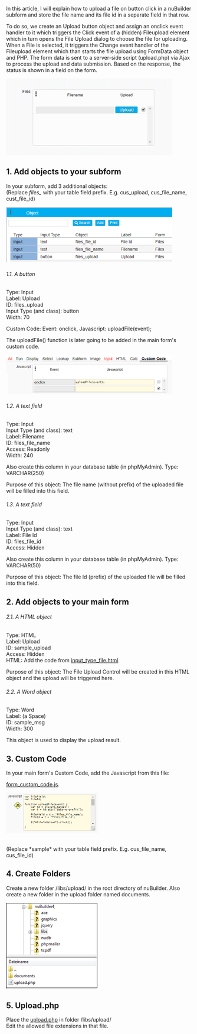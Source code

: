 In this article, I will explain how to upload a file on button click in a nuBuilder subform and store the file name and its file id in a separate field in that row.

To do so, we create an Upload button object and assign an onclick event handler to it which triggers the Click event of a (hidden) Fileupload element which in turn opens the File Upload dialog to choose the file for uploading.
When a File is selected, it triggers the Change event handler of the Fileupload element which than starts the file upload using FormData object and PHP. The form data is sent to a server-side script (upload.php) via Ajax to process the upload and data submission.
Based on the response, the status is shown in a field on the form.

<p align="left">
  <img src="screenshots/video_upload.gif" width="450">
</p>


## 1. Add objects to your subform

In your subform, add 3 additional objects:<br />
(Replace *files_* with your table field prefix. E.g. cus_upload, cus_file_name, cust_file_id)

<p align="left">
  <img src="screenshots/subform_files_objects.png" width="450">
</p>

###### 1.1. A button

Type: Input<br />
Label: Upload<br />
ID: files_upload<br />
Input Type (and class): button<br />
Width: 70<br />

Custom Code: Event: onclick, Javascript: uploadFile(event);<br />

The uploadFile() function is later going to be added in the main form's custom code.

<p align="left">
  <img src="screenshots/button_upload_onclick.png" width="450">
</p>

###### 1.2. A text field

Type: Input<br />
Input Type (and class): text<br />
Label: Filename<br />
ID: files_file_name<br />
Access: Readonly<br />
Width: 240<br />

Also create this column in your database table (in phpMyAdmin). Type: VARCHAR(250)

Purpose of this object: The file name (without prefix) of the uploaded file will be filled into this field.

###### 1.3. A text field

Type: Input<br />
Input Type (and class): text<br />
Label: File Id<br />
ID: files_file_id<br />
Access: Hidden<br />

Also create this column in your database table (in phpMyAdmin). Type: VARCHAR(50)

Purpose of this object: The file Id (prefix) of the uploaded file will be filled into this field.

## 2. Add objects to your main form

###### 2.1. A HTML object

Type: HTML<br />
Label: Upload<br />
ID: sample_upload<br />
Access: Hidden<br />
HTML: Add the code from [input_type_file.html](input_type_file.html).

Purpose of this object:  The File Upload Control will be created in this HTML object and the upload will be triggered here.

###### 2.2. A Word object

Type: Word<br />
Label: (a Space)<br />
ID: sample_msg<br />
Width: 300<br />

This object is used to display the upload result.

## 3. Custom Code

In your main form's Custom Code, add the Javascript from this file: 

[form_custom_code.js](form_custom_code.js).

<p align="left">
  <img src="screenshots/form_custom_code_1.png" width="250">
</p>

<br />
(Replace *sample* with your table field prefix. E.g. cus_file_name, cus_file_id)

## 4. Create Folders

Create a new folder /libs/upload/ in the root directory of nuBuilder. Also create a new folder in the upload folder named documents.

<p align="left">
  <img src="screenshots/create_folders.png" width="250">
</p>

## 5. Upload.php

Place the [upload.php](upload.php) in folder /libs/upload/<br />
Edit the allowed file extensions in that file.
